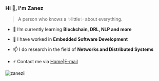 <!--
**zanezii/zanezii** is a ✨ _special_ ✨ repository because its `README.md` (this file) appears on your GitHub profile.

Here are some ideas to get you started:

- 🔭 I’m currently working on ...
- 🌱 I’m currently learning ...
- 👯 I’m looking to collaborate on ...
- 🤔 I’m looking for help with ...
- 💬 Ask me about ...
- 📫 How to reach me: ...
- 😄 Pronouns: ...
- ⚡ Fun fact: ...
-->

### Hi 👋, I'm Zanez

>A person who knows a ✨little✨ about everything.

- 🔭 I’m currently learning **Blockchain, DRL, NLP and more**

- 👯 I have worked in **Embedded Software Development**

- 📫 I do research in the field of **Networks and Distributed Systems**

- ⚡ Contact me via [Home](zanez.top)|[E-mail](zanezii@foxmail.com)

<p><img align="left" src="https://github-readme-stats.vercel.app/api/top-langs?username=zanezii&show_icons=true&locale=en&layout=compact" alt="zanezii" /></p>


